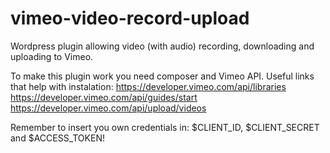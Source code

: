 # vimeo-video-record-upload
Wordpress plugin allowing video (with audio) recording, downloading and uploading to Vimeo.

To make this plugin work you need composer and Vimeo API.
Useful links that help with instalation:
https://developer.vimeo.com/api/libraries
https://developer.vimeo.com/api/guides/start
https://developer.vimeo.com/api/upload/videos

Remember to insert you own credentials in: $CLIENT_ID, $CLIENT_SECRET and $ACCESS_TOKEN!
